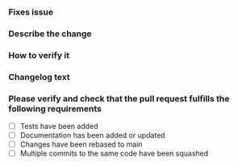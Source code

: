 <!--

Commits must be signed indicating your agreement to the [DCO](https://developercertificate.org/).
See [DCO missing](https://github.com/src-d/guide/blob/master/developer-community/fix-DCO.md) for steps to fix a missing signoff.

-->

### Fixes issue

<!-- If this is a bug fix, include "fixes #xxxx", or "closes #xxxx" -->

### Describe the change

<!-- Include the type of change: bug fix, new feature, breaking change, documentation update -->
<!-- Describe what was changed, why the change was made, and how it was implemented -->

### How to verify it

<!-- Include steps that can be taken to verify the change -->

### Changelog text

<!-- If the release changelog should have an entry for this, include it here -->

### Please verify and check that the pull request fulfills the following requirements

<!-- Mark the following with an [X] to verify they are included -->

- [ ] Tests have been added
- [ ] Documentation has been added or updated
- [ ] Changes have been rebased to main
- [ ] Multiple commits to the same code have been squashed
